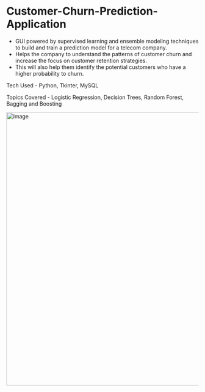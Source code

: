 # Customer-Churn-Prediction-Application

- GUI powered by supervised learning and ensemble modeling techniques to build and train a prediction model for a telecom company. 
- Helps the company to understand the patterns of customer churn and increase the focus on customer retention strategies.
- This will also help them identify the potential customers who have a higher probability to churn.

Tech Used - Python, Tkinter,  MySQL

Topics Covered - Logistic Regression, Decision Trees, Random Forest, Bagging and Boosting

<img width="716" alt="image" src="https://github.com/shriya-24/Customer-Churn-Prediction-Application/assets/35986549/afa60c6c-8302-42fb-8fc2-59e3b6694bdb">

